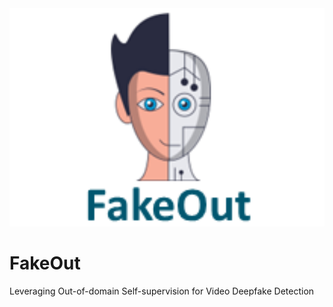 <div align="center">
<img src="fakeout_logo.png" alt="logo" width=600></img>
</div>


# FakeOut
Leveraging Out-of-domain Self-supervision for Video Deepfake Detection
